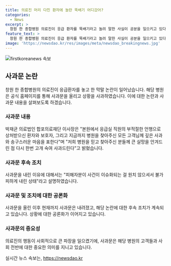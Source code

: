 ```yaml
---
title: 의료진 머리 다친 환자에 놀란 뚝배기 어디갔어?
categories:
  - News
excerpt: >
  창원 한 종합병원 의료진이 응급 환자를 뚝배기라고 놀려 말한 사실이 공분을 일으키고 있다. 환자 부모가 응급환자 신청 후 대기시간이 길어 다른 병원으로 옮겼지만, 해당 과정에서 의료진의 부적절한 언행이 발생했다. 병원은 사과문을 통해 깊은 사과와 송구스러운 마음을 표하며 사안을 언급했지만 이에 대한 논란은 여전히 확산되고 있다. 해당 사건은 인터넷을 통해 확산되고 있으며, 이에 관여한 환자와 보호자뿐만 아니라 병원 고객들에게 심한 실망감을 안겼다. (정리 길이: 235자)
feature_text: >
  창원 한 종합병원 의료진이 응급 환자를 뚝배기라고 놀려 말한 사실이 공분을 일으키고 있다. 환자 부모가 응급환자 신청 후 대기시간이 길어 다른 병원으로 옮겼지만, 해당 과정에서 의료진의 부적절한 언행이 발생했다. 병원은 사과문을 통해 깊은 사과와 송구스러운 마음을 표하며 사안을 언급했지만 이에 대한 논란은 여전히 확산되고 있다. 해당 사건은 인터넷을 통해 확산되고 있으며, 이에 관여한 환자와 보호자뿐만 아니라 병원 고객들에게 심한 실망감을 안겼다. (정리 길이: 235자)
image: 'https://newsdao.kr/res/images/meta/newsdao_breakingnews.jpg'
---
```


<p><img src="https://newsdao.kr/res/images/meta/newsdao_breakingnews.jpg" alt="firstkoreanews 속보" /></p>

<h2 data-ke-size="size26">사과문 논란</h2>

<p data-ke-size="size16">창원 한 종합병원의 의료진이 응급환자를 놓고 한 막말 논란이 일어났습니다. 해당 병원은 공식 홈페이지를 통해 사과문을 올리고 상황을 사과하였습니다. 이에 대한 논란과 사과문 내용을 살펴보도록 하겠습니다.</p>

<h3>사과문 내용</h3>

<p data-ke-size="size16">박재균 의료법인 합포의료재단 이사장은 "본원에서 응급실 직원의 부적절한 언행으로 상처받으신 환자와 보호자, 그리고 지금까지 병원을 찾아주신 모든 고객님께 깊은 사과와 송구스러운 마음을 표한다"며 "저희 병원을 믿고 찾아주신 분들께 큰 실망을 안겨드린 점 다시 한번 고개 숙여 사과드린다"고 밝혔습니다.</p>

<h3>사과문 후속 조치</h3>

<p data-ke-size="size16">사과문을 내린 이유에 대해서는 "피해자분이 사건이 이슈화되는 걸 원치 않으셔서 불가피하게 내린 상태"라고 설명하였습니다.</p>

<h3>사과문 및 조치에 대한 공론화</h3>

<p data-ke-size="size16">사과문을 올린 이후 현재까지 사과문은 내려졌고, 해당 논란에 대한 후속 조치가 계속되고 있습니다. 상황에 대한 공론화가 이어지고 있습니다.</p>

<h3>사과문의 중요성</h3>

<p><p data-ke-size="size16">의료진의 행동이 사회적으로 큰 파장을 일으켰기에, 사과문은 해당 병원의 고객들과 사회 전반에 대한 중요한 의미를 지니고 있습니다.<p></p>
실시간 뉴스 속보는, <a href="https://newsdao.kr" rel="dofollow">https://newsdao.kr</a>


